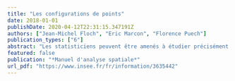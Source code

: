 ```yaml
---
title: "Les configurations de points"
date: 2018-01-01
publishDate: 2020-04-12T22:31:15.347191Z
authors: ["Jean-Michel Floch", "Eric Marcon", "Florence Puech"]
publication_types: ["6"]
abstract: "Les statisticiens peuvent être amenés à étudier précisément des données spatialisées, par exemple la distribution des revenus des ménages, l'implantation sectorielle d'établissements industriels ou commerciaux, la localisation des établissements scolaires au sein des villes, etc. Des réponses peuvent être apportées grâce à des analyses menées à une ou plusieurs échelles géographiques prédéfinies comme au niveau des quartiers, des arrondissements ou des îlots. Toutefois, il est tentant de vouloir préserver la richesse des données individuelles et travailler en conservant la position exacte des entités étudiées. Si tel est le cas, cela revient pour un statisticien à élaborer des analyses à partir de données géolocalisées sans procéder à une quelconque agrégation géographique. Les observations sont appréhendées comme des points dans l'espace et l'objectif est de caractériser ces distributions de points. Comprendre et mat̂riser des méthodes statistiques qui traitent ces informations individuelles et spatialisées permet de travailler sur des données qui sont aujourd'hui de plus en plus accessibles et recherchées car elles fournissent des analyses très précises sur les comportements des acteurs économiques (ELLISON et al. 2010 ; BARLET et al. 2013). Dans ce cadre d'analyse, plusieurs questions méthodologiques importantes se posent alors au statisticien qui dispose de jeux de points à analyser : comment représenter et caractériser spatialement de telles données en utilisant des milliers voire des millions d'observations ? Quels outils statistiques existent et peuvent être mobilisés pour étudier ces observations relatives aux ménages, salariés, firmes, magasins, équipements ou déplacements par exemple? Comment prendre en compte les caractéristiques qualitatives ou quantitatives des observations étudiées? Comment mettre en évidence des éventuelles attractions ou répulsions entre les points ou entre différents types de points? Comment peut-on évaluer la significativité des résultats obtenus? etc. Ce chapitre a pour but d'aider le statisticien à apporter des résultats statistiquement robustes à partir de l'étude de données spatialisées qui ne reposent pas sur un zonage prédéfini. Pour ce faire, nous nous appuierons sur une revue de la littérature des méthodes statistiques qui permettent de caractériser des distributions de points et nous expliciterons les enjeux associés. Nous expliquerons à partir d'exemples simples les avantages et les inconvénients des approches les plus souvent retenues. Le code sous R fourni permettra de reproduire les exemples traités."
featured: false
publication: "*Manuel d'analyse spatiale*"
url_pdf: "https://www.insee.fr/fr/information/3635442"
---
```


